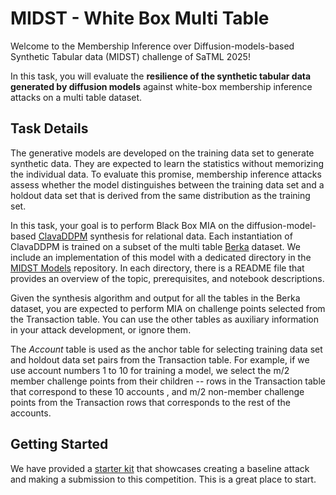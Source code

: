 # MIDST - White Box Multi Table

Welcome to the Membership Inference over Diffusion-models-based Synthetic Tabular data (MIDST) challenge of SaTML 2025! 

In this task, you will evaluate the **resilience of the synthetic tabular data generated by diffusion models** against white-box membership inference attacks on a multi table dataset.


## Task Details

The generative models are developed on the training data set to generate synthetic data. They are expected to learn the statistics without memorizing the individual data. To evaluate this promise, membership inference attacks assess whether the model distinguishes between the training data set and a holdout data set that is derived from the same distribution as the training set.

In this task, your goal is to perform Black Box MIA on the diffusion-model-based [ClavaDDPM](https://arxiv.org/abs/2405.17724) synthesis for relational data. Each instantiation of ClavaDDPM is trained on a subset of the multi table [Berka](https://www.kaggle.com/datasets/marceloventura/the-berka-dataset) dataset. We include an implementation of this model with a dedicated directory in the [MIDST Models](https://github.com/VectorInstitute/MIDSTModels) repository. In each directory, there is a README file that provides an overview of the topic, prerequisites, and notebook descriptions.

Given the synthesis algorithm and output for all the tables in the Berka dataset, you are expected to perform MIA on challenge points selected from the Transaction table. You can use the other tables as auxiliary information in your attack development, or ignore them.

The *Account* table  is used as  the anchor table for selecting training data set and holdout data set pairs from the Transaction table. For example, if we use account numbers 1 to 10 for training a model, we select the m/2 member challenge points from their children -- rows in the Transaction table that correspond to these 10 accounts , and m/2 non-member challenge points from the Transaction rows that corresponds to the rest of the accounts.

## Getting Started

We have provided a [starter kit](https://github.com/VectorInstitute/MIDSTModels/tree/main/starter_kits)  that showcases creating a baseline attack and making a submission to this competition. This is a great place to start.
